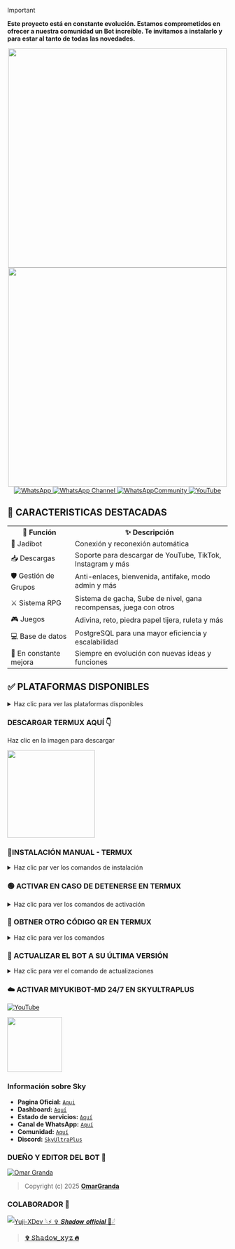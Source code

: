 > [!IMPORTANT]
> **Este proyecto está en constante evolución. Estamos comprometidos en ofrecer a nuestra comunidad un Bot increíble. Te invitamos a instalarlo y para estar al tanto de todas las novedades.**

<p align="center"> 
  <a href="https://github.com/OmarGranda"><img src="https://readme-typing-svg.herokuapp.com?font=Boldonse&size=20&duration=3000&pause=1000&color=FFC0CB&center=true&width=435&lines=MiyukiBot-MD;%C2%A1El+mejor+bot+de+WhatsApp!" height="500px"></a> 
<img src="https://files.catbox.moe/xr69o2.jpg" width="500" height="500" />

<a href="https://wa.me/51927303598">
    <img 
      title="WhatsApp" 
      src="https://img.shields.io/badge/WhatsApp-Creador-25D366?style=for-the-badge&logo=whatsapp&logoColor=white">
  </a>
    <a href="https://whatsapp.com/channel/0029Vb6wMPa8kyyTpjBG9C2H">
    <img 
      title="WhatsApp Channel" 
      src="https://img.shields.io/badge/WhatsApp%20Channel-MiyukiBotMD-25D366?style=for-the-badge&logo=whatsapp&logoColor=white">
  </a>
      <a href="https://chat.whatsapp.com/CwedgsWWypMCpn7ZjNhE4g?mode=ems_copy_t">
    <img 
      title="WhatsAppCommunity" 
      src="https://img.shields.io/badge/WhatsApp%20community-MiyukiBotMD-25D366?style=for-the-badge&logo=whatsapp&logoColor=white">
  </a>
   <a href="https://www.youtube.com/@OmarGranda673">
    <img 
      title="YouTube" 
      src="https://img.shields.io/badge/YouTube-MiyukiBotMD-FF0000?style=for-the-badge&logo=youtube&logoColor=white">
  </a>
  
  ## 🌸 CARACTERISTICAS DESTACADAS 

<p align="center">

<table>
  <tr>
    <th>🧠 Función</th>
    <th>✨ Descripción</th>
  </tr>
  <tr>
    <td>🤖 Jadibot</td>
    <td>Conexión y reconexión automática</td>
  </tr>
  <tr>
    <td>📥 Descargas</td>
    <td>Soporte para descargar de YouTube, TikTok, Instagram y más</td>
  </tr>
  <tr>
    <td>🛡️ Gestión de Grupos</td>
    <td>Anti-enlaces, bienvenida, antifake, modo admin y más</td>
  </tr>
  <tr>
    <td>⚔️ Sistema RPG</td>
    <td>Sistema de gacha, Sube de nivel, gana recompensas, juega con otros</td>
  </tr>
  <tr>
    <td>🎮 Juegos</td>
    <td>Adivina, reto, piedra papel tijera, ruleta y más</td>
   </tr>
  <tr>
    <td>💻 Base de datos</td>
    <td>PostgreSQL para una mayor eficiencia y escalabilidad</td>
  </tr>
  <tr>
    <td>🚧 En constante mejora</td>
    <td>Siempre en evolución con nuevas ideas y funciones</td>
  </tr>
</table>

</p>

## ✅ PLATAFORMAS DISPONIBLES

<details>
  <summary>Haz clic para ver las plataformas disponibles</summary>

  - 📱 **Termux**
  - ☁️ **SkyUltraPlus**

</details>

### DESCARGAR TERMUX AQUÍ 👇
Haz clic en la imagen para descargar

<a href="https://www.mediafire.com/file/0m2y32wxccia8o1/com.termux_1022.apk/file"><img src="https://qu.ax/finc.jpg" height="200px"></a> 

### 📱INSTALACIÓN MANUAL - TERMUX

<details>
 <summary>Haz clic par ver los comandos de instalación</summary>
  
> Copia los comandos uno por uno y pegalos en termux

```bash
termux-setup-storage
```

```bash
pkg update && pkg upgrade -y
```

```bash
pkg install git nodejs ffmpeg imagemagick yarn -y
```

```bash
git clone https://github.com/OmarGranda/MiyukiBot-MD && cd MiyukiBot-MD
```

```bash
yarn install
```

```bash
npm install
```

```bash
npm start
```

> Si aparece (Y/I/N/O/D/Z) [default=N] ? use la letra "y" + "ENTER" para continuar con la instalación

</details>

### 🟢 ACTIVAR EN CASO DE DETENERSE EN TERMUX
<details>
 <summary>Haz clic para ver los comandos de activación</summary>
  
> Si después de instalar el bot en Termux se detiene **(pantalla en blanco, pérdida de conexión a Internet, reinicio del dispositivo)**, sigue estos pasos: 

1️⃣ Abre Termux y navega al directorio del bot:
   
```bash
cd MiyukiBot-MD
```

2️⃣ Inicia el bot nuevamente:
  
```bash
npm start
```
</details>

### 🚩 OBTNER OTRO CÓDIGO QR EN TERMUX 
<details>
 <summary>Haz clic para ver los comandos</summary>
  
> Si después de instalar el bot en Termux y iniciar la session del bot **(el numero se va a soporte, se cierra la conexión o demorastes al conectar)**, sigue estos pasos:

1️⃣ Abre Termux y navega al directorio del bot:

```bash
cd MiyukiBot-MD
```

2️⃣ Elimina la carpeta MiniSession:

```bash
rm -rf Sessions
```

3️⃣ Inicia el bot nuevamente:

```bash
npm start
```
</details>

### 🚀 ACTUALIZAR EL BOT A SU ÚLTIMA VERSIÓN 
<details>
 <summary>Haz clic para ver el comando de actualizaciones</summary>
  
> Copia y pega dentro de termux
  
```bash
 grep -q 'bash\|wget' <(dpkg -l) || apt install -y bash wget && wget -O - https://raw.githubusercontent.com/OmarGranda/MiyukiBot-MD-Bot/main/update.sh | bash
```
</details>

### ☁️ ACTIVAR MIYUKIBOT-MD 24/7 EN SKYULTRAPLUS
[![YouTube](https://img.shields.io/badge/SkyUltraPlus-Host-FF0000?style=for-the-badge&logo=youtube&logoColor=white)](https://youtu.be/fZbcCLpSH6Y?si=1sDen7Bzmb7jVpAI)

<a href="https://dash.corinplus.com"><img src="https://qu.ax/wbJoB.png" height="125px"></a>

### Información sobre Sky
- **Pagina Oficial:** [`Aqui`](https://skyultraplus.com)
- **Dashboard:** [`Aquí`](https://dash.skyultraplus.com)
- **Estado de servicios:** [`Aquí`](https://estado.skyultraplus.com)
- **Canal de WhatsApp:** [`Aquí`](https://whatsapp.com/channel/0029VakUvreFHWpyWUr4Jr0g)
- **Comunidad:** [`Aquí`](https://chat.whatsapp.com/E6iWpvGuJ8zJNPbN3zOr0D)
- **Discord:** [`SkyUltraPlus`](https://discord.gg/6saUm5cw)
  
### DUEÑO Y EDITOR DEL BOT 👑
[![Omar Granda](https://avatars.githubusercontent.com/u/230871778?v=4)]()

> Copyright (c) 2025 **[OmarGranda](https://github.com/OmarGranda/MiyukiBot-MD/blob/main/LICENSE)**

### COLABORADOR 🤝

[![Yuji-XDev 𓆩⚡ ✞ 𝑺𝒉𝒂𝒅𝒐𝒘 𝒐𝒇𝒇𝒊𝒄𝒊𝒂𝒍 🍧𓆪](https://avatars.githubusercontent.com/u/196103894?v=4)]()

>  **[✞ 𝚂𝚑𝚊𝚍𝚘𝚠_𝚡𝚢𝚣 🔥](https://github.com/Yuji-XDev)**
